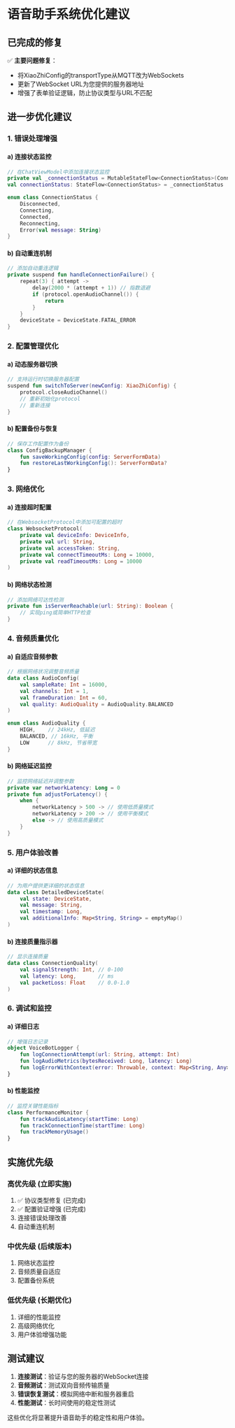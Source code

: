 # 语音助手系统优化建议

## 已完成的修复

✅ **主要问题修复**：
- 将XiaoZhiConfig的transportType从MQTT改为WebSockets
- 更新了WebSocket URL为您提供的服务器地址
- 增强了表单验证逻辑，防止协议类型与URL不匹配

## 进一步优化建议

### 1. 错误处理增强

#### a) 连接状态监控
```kotlin
// 在ChatViewModel中添加连接状态监控
private val _connectionStatus = MutableStateFlow<ConnectionStatus>(ConnectionStatus.Disconnected)
val connectionStatus: StateFlow<ConnectionStatus> = _connectionStatus

enum class ConnectionStatus {
    Disconnected,
    Connecting,
    Connected,
    Reconnecting,
    Error(val message: String)
}
```

#### b) 自动重连机制
```kotlin
// 添加自动重连逻辑
private suspend fun handleConnectionFailure() {
    repeat(3) { attempt ->
        delay(2000 * (attempt + 1)) // 指数退避
        if (protocol.openAudioChannel()) {
            return
        }
    }
    deviceState = DeviceState.FATAL_ERROR
}
```

### 2. 配置管理优化

#### a) 动态服务器切换
```kotlin
// 支持运行时切换服务器配置
suspend fun switchToServer(newConfig: XiaoZhiConfig) {
    protocol.closeAudioChannel()
    // 重新初始化protocol
    // 重新连接
}
```

#### b) 配置备份与恢复
```kotlin
// 保存工作配置作为备份
class ConfigBackupManager {
    fun saveWorkingConfig(config: ServerFormData)
    fun restoreLastWorkingConfig(): ServerFormData?
}
```

### 3. 网络优化

#### a) 连接超时配置
```kotlin
// 在WebsocketProtocol中添加可配置的超时
class WebsocketProtocol(
    private val deviceInfo: DeviceInfo,
    private val url: String,
    private val accessToken: String,
    private val connectTimeoutMs: Long = 10000,
    private val readTimeoutMs: Long = 10000
)
```

#### b) 网络状态检测
```kotlin
// 添加网络可达性检测
private fun isServerReachable(url: String): Boolean {
    // 实现ping或简单HTTP检查
}
```

### 4. 音频质量优化

#### a) 自适应音频参数
```kotlin
// 根据网络状况调整音频质量
data class AudioConfig(
    val sampleRate: Int = 16000,
    val channels: Int = 1,
    val frameDuration: Int = 60,
    val quality: AudioQuality = AudioQuality.BALANCED
)

enum class AudioQuality {
    HIGH,    // 24kHz, 低延迟
    BALANCED, // 16kHz, 平衡
    LOW      // 8kHz, 节省带宽
}
```

#### b) 网络延迟监控
```kotlin
// 监控网络延迟并调整参数
private var networkLatency: Long = 0
private fun adjustForLatency() {
    when {
        networkLatency > 500 -> // 使用低质量模式
        networkLatency > 200 -> // 使用平衡模式
        else -> // 使用高质量模式
    }
}
```

### 5. 用户体验改善

#### a) 详细的状态信息
```kotlin
// 为用户提供更详细的状态信息
data class DetailedDeviceState(
    val state: DeviceState,
    val message: String,
    val timestamp: Long,
    val additionalInfo: Map<String, String> = emptyMap()
)
```

#### b) 连接质量指示器
```kotlin
// 显示连接质量
data class ConnectionQuality(
    val signalStrength: Int, // 0-100
    val latency: Long,       // ms
    val packetLoss: Float    // 0.0-1.0
)
```

### 6. 调试和监控

#### a) 详细日志
```kotlin
// 增强日志记录
object VoiceBotLogger {
    fun logConnectionAttempt(url: String, attempt: Int)
    fun logAudioMetrics(bytesReceived: Long, latency: Long)
    fun logErrorWithContext(error: Throwable, context: Map<String, Any>)
}
```

#### b) 性能监控
```kotlin
// 监控关键性能指标
class PerformanceMonitor {
    fun trackAudioLatency(startTime: Long)
    fun trackConnectionTime(startTime: Long)
    fun trackMemoryUsage()
}
```

## 实施优先级

### 高优先级 (立即实施)
1. ✅ 协议类型修复 (已完成)
2. ✅ 配置验证增强 (已完成)
3. 连接错误处理改善
4. 自动重连机制

### 中优先级 (后续版本)
1. 网络状态监控
2. 音频质量自适应
3. 配置备份系统

### 低优先级 (长期优化)
1. 详细的性能监控
2. 高级网络优化
3. 用户体验增强功能

## 测试建议

1. **连接测试**：验证与您的服务器的WebSocket连接
2. **音频测试**：测试双向音频传输质量
3. **错误恢复测试**：模拟网络中断和服务器重启
4. **性能测试**：长时间使用的稳定性测试

这些优化将显著提升语音助手的稳定性和用户体验。 